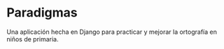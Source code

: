 # Paradigmas
Una aplicación hecha en Django para practicar y mejorar la ortografía en niños de primaria.
